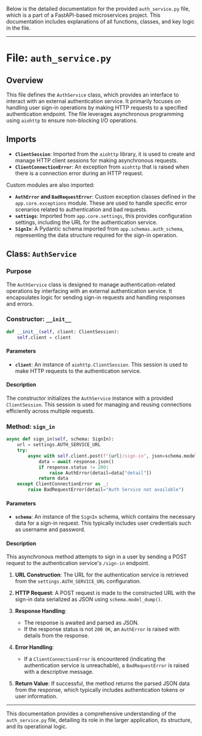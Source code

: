 Below is the detailed documentation for the provided `auth_service.py` file, which is a part of a FastAPI-based microservices project. This documentation includes explanations of all functions, classes, and key logic in the file.

---

# File: `auth_service.py`

## Overview

This file defines the `AuthService` class, which provides an interface to interact with an external authentication service. It primarily focuses on handling user sign-in operations by making HTTP requests to a specified authentication endpoint. The file leverages asynchronous programming using `aiohttp` to ensure non-blocking I/O operations.

## Imports

- **`ClientSession`**: Imported from the `aiohttp` library, it is used to create and manage HTTP client sessions for making asynchronous requests.
- **`ClientConnectionError`**: An exception from `aiohttp` that is raised when there is a connection error during an HTTP request.

Custom modules are also imported:
- **`AuthError` and `BadRequestError`**: Custom exception classes defined in the `app.core.exceptions` module. These are used to handle specific error scenarios related to authentication and bad requests.
- **`settings`**: Imported from `app.core.settings`, this provides configuration settings, including the URL for the authentication service.
- **`SignIn`**: A Pydantic schema imported from `app.schemas.auth_schema`, representing the data structure required for the sign-in operation.

## Class: `AuthService`

### Purpose

The `AuthService` class is designed to manage authentication-related operations by interfacing with an external authentication service. It encapsulates logic for sending sign-in requests and handling responses and errors.

### Constructor: `__init__`

```python
def __init__(self, client: ClientSession):
    self.client = client
```

#### Parameters

- **`client`**: An instance of `aiohttp.ClientSession`. This session is used to make HTTP requests to the authentication service.

#### Description

The constructor initializes the `AuthService` instance with a provided `ClientSession`. This session is used for managing and reusing connections efficiently across multiple requests.

### Method: `sign_in`

```python
async def sign_in(self, schema: SignIn):
    url = settings.AUTH_SERVICE_URL
    try:
        async with self.client.post(f"{url}/sign-in", json=schema.model_dump()) as response:
            data = await response.json()
            if response.status != 200:
                raise AuthError(detail=data["detail"])
            return data
    except ClientConnectionError as _:
        raise BadRequestError(detail="Auth Service not available")
```

#### Parameters

- **`schema`**: An instance of the `SignIn` schema, which contains the necessary data for a sign-in request. This typically includes user credentials such as username and password.

#### Description

This asynchronous method attempts to sign in a user by sending a POST request to the authentication service's `/sign-in` endpoint.

1. **URL Construction**: The URL for the authentication service is retrieved from the `settings.AUTH_SERVICE_URL` configuration.

2. **HTTP Request**: A POST request is made to the constructed URL with the sign-in data serialized as JSON using `schema.model_dump()`.

3. **Response Handling**:
   - The response is awaited and parsed as JSON.
   - If the response status is not `200 OK`, an `AuthError` is raised with details from the response.

4. **Error Handling**:
   - If a `ClientConnectionError` is encountered (indicating the authentication service is unreachable), a `BadRequestError` is raised with a descriptive message.

5. **Return Value**: If successful, the method returns the parsed JSON data from the response, which typically includes authentication tokens or user information.

---

This documentation provides a comprehensive understanding of the `auth_service.py` file, detailing its role in the larger application, its structure, and its operational logic.